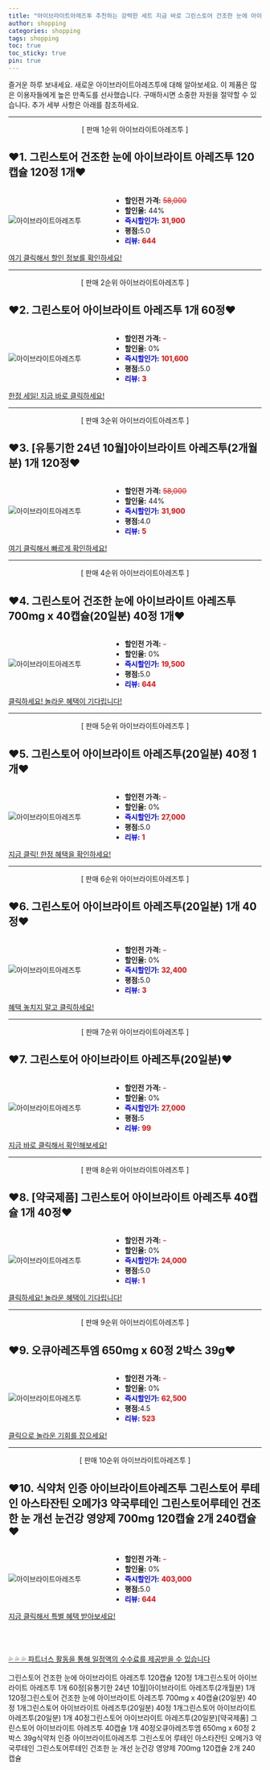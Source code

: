 ```yaml
---
title: "아이브라이트아레즈투 추천하는 강력한 세트 지금 바로 그린스토어 건조한 눈에 아이브라이트 아레즈투"
author: shopping
categories: shopping
tags: shopping
toc: true
toc_sticky: true
pin: true
---
```

즐거운 하루 보내세요. 새로운 아이브라이트아레즈투에 대해 알아보세요. 이 제품은 많은 이용자들에게 높은 만족도를 선사했습니다. 구매하시면 소중한 자원을 절약할 수 있습니다. 추가 세부 사항은 아래를 참조하세요.

---
<p class="toplist" style="margin: 0 auto; display: block; width: fit-content;">[ 판매 1순위 아이브라이트아레즈투 ]</p>

<h2><strong>❤️1. 그린스토어 건조한 눈에 아이브라이트 아레즈투 120캡슐 120정 1개❤️</strong></h2>

<div style="display: flex; align-items: center;">
    <div style="flex: 0.4;">
        <img src="https://thumbnail9.coupangcdn.com/thumbnails/remote/230x230ex/image/vendor_inventory/2acc/254442a88b18559302cb0209be77cf5914ad0964751f894787a69104abb1.png" alt="아이브라이트아레즈투" style="max-width: 100%;">
    </div>
    <div style="flex: 0.6; margin-left: 10px;">
        <ul>
            <li><strong>할인전 가격:</strong> <del style="color: red;">58,000</del></li>
            <li><strong>할인율:</strong> 44%</li>
            <li><span style='color:blue'><strong>즉시할인가:</strong></span> <span style='color:red'><strong>31,900</strong></span></li>
            <li><strong>평점:</strong>5.0</li>
            <li><span style='color:blue'><strong>리뷰:</strong></span> <span style='color:red'><strong>644</strong></span></li>
        </ul>
    </div>
</div>
<div class="center">
    <a href="https://selin100587.github.io?lptag=AF9450613&subid=githubio&pageKey=1653286877&traceid=V0-153&itemId=17224378059&vendorItemId=89779961066" class="myButton">
        여기 클릭해서 할인 정보를 확인하세요!
    </a>
</div>


---
<p class="toplist" style="margin: 0 auto; display: block; width: fit-content;">[ 판매 2순위 아이브라이트아레즈투 ]</p>

<h2><strong>❤️2. 그린스토어 아이브라이트 아레즈투 1개 60정❤️</strong></h2>

<div style="display: flex; align-items: center;">
    <div style="flex: 0.4;">
        <img src="https://thumbnail10.coupangcdn.com/thumbnails/remote/230x230ex/image/vendor_inventory/6e53/cb243c7e4b8f941683867f3c780ede6d53e66eba2fa59eb0ae897f4e5b06.png" alt="아이브라이트아레즈투" style="max-width: 100%;">
    </div>
    <div style="flex: 0.6; margin-left: 10px;">
        <ul>
            <li><strong>할인전 가격:</strong> <del style="color: red;">-</del></li>
            <li><strong>할인율:</strong> 0%</li>
            <li><span style='color:blue'><strong>즉시할인가:</strong></span> <span style='color:red'><strong>101,600</strong></span></li>
            <li><strong>평점:</strong>5.0</li>
            <li><span style='color:blue'><strong>리뷰:</strong></span> <span style='color:red'><strong>3</strong></span></li>
        </ul>
    </div>
</div>
<div class="center">
    <a href="https://selin100587.github.io?lptag=AF9450613&subid=githubio&pageKey=7505332279&traceid=V0-153&itemId=23157326962&vendorItemId=90737661346" class="myButton">
        한정 세일! 지금 바로 클릭하세요!
    </a>
</div>


---
<p class="toplist" style="margin: 0 auto; display: block; width: fit-content;">[ 판매 3순위 아이브라이트아레즈투 ]</p>

<h2><strong>❤️3. [유통기한 24년 10월]아이브라이트 아레즈투(2개월분) 1개 120정❤️</strong></h2>

<div style="display: flex; align-items: center;">
    <div style="flex: 0.4;">
        <img src="https://thumbnail9.coupangcdn.com/thumbnails/remote/230x230ex/image/vendor_inventory/2acc/254442a88b18559302cb0209be77cf5914ad0964751f894787a69104abb1.png" alt="아이브라이트아레즈투" style="max-width: 100%;">
    </div>
    <div style="flex: 0.6; margin-left: 10px;">
        <ul>
            <li><strong>할인전 가격:</strong> <del style="color: red;">58,000</del></li>
            <li><strong>할인율:</strong> 44%</li>
            <li><span style='color:blue'><strong>즉시할인가:</strong></span> <span style='color:red'><strong>31,900</strong></span></li>
            <li><strong>평점:</strong>4.0</li>
            <li><span style='color:blue'><strong>리뷰:</strong></span> <span style='color:red'><strong>5</strong></span></li>
        </ul>
    </div>
</div>
<div class="center">
    <a href="https://selin100587.github.io?lptag=AF9450613&subid=githubio&pageKey=8218097926&traceid=V0-153&itemId=23611424432&vendorItemId=89766407891" class="myButton">
        여기 클릭해서 빠르게 확인하세요!
    </a>
</div>


---
<p class="toplist" style="margin: 0 auto; display: block; width: fit-content;">[ 판매 4순위 아이브라이트아레즈투 ]</p>

<h2><strong>❤️4. 그린스토어 건조한 눈에 아이브라이트 아레즈투 700mg x 40캡슐(20일분) 40정 1개❤️</strong></h2>

<div style="display: flex; align-items: center;">
    <div style="flex: 0.4;">
        <img src="https://thumbnail8.coupangcdn.com/thumbnails/remote/230x230ex/image/vendor_inventory/19a4/643ea6620b8c025bb06884a376c8863ba58a643e09050809b880ae67d7d3.jpg" alt="아이브라이트아레즈투" style="max-width: 100%;">
    </div>
    <div style="flex: 0.6; margin-left: 10px;">
        <ul>
            <li><strong>할인전 가격:</strong> <del style="color: red;">-</del></li>
            <li><strong>할인율:</strong> 0%</li>
            <li><span style='color:blue'><strong>즉시할인가:</strong></span> <span style='color:red'><strong>19,500</strong></span></li>
            <li><strong>평점:</strong>5.0</li>
            <li><span style='color:blue'><strong>리뷰:</strong></span> <span style='color:red'><strong>644</strong></span></li>
        </ul>
    </div>
</div>
<div class="center">
    <a href="https://selin100587.github.io?lptag=AF9450613&subid=githubio&pageKey=1653286877&traceid=V0-153&itemId=22207960178&vendorItemId=89254057872" class="myButton">
        클릭하세요! 놀라운 혜택이 기다립니다!
    </a>
</div>


---
<p class="toplist" style="margin: 0 auto; display: block; width: fit-content;">[ 판매 5순위 아이브라이트아레즈투 ]</p>

<h2><strong>❤️5. 그린스토어 아이브라이트 아레즈투(20일분) 40정 1개❤️</strong></h2>

<div style="display: flex; align-items: center;">
    <div style="flex: 0.4;">
        <img src="https://thumbnail10.coupangcdn.com/thumbnails/remote/230x230ex/image/vendor_inventory/f393/f0eee7d63aab121d2d0c9712878387ab6f89aaf7d4ee7dd24723a306ebcc.png" alt="아이브라이트아레즈투" style="max-width: 100%;">
    </div>
    <div style="flex: 0.6; margin-left: 10px;">
        <ul>
            <li><strong>할인전 가격:</strong> <del style="color: red;">-</del></li>
            <li><strong>할인율:</strong> 0%</li>
            <li><span style='color:blue'><strong>즉시할인가:</strong></span> <span style='color:red'><strong>27,000</strong></span></li>
            <li><strong>평점:</strong>5.0</li>
            <li><span style='color:blue'><strong>리뷰:</strong></span> <span style='color:red'><strong>1</strong></span></li>
        </ul>
    </div>
</div>
<div class="center">
    <a href="https://selin100587.github.io?lptag=AF9450613&subid=githubio&pageKey=8203823126&traceid=V0-153&itemId=21719698307&vendorItemId=88768959296" class="myButton">
        지금 클릭! 한정 혜택을 확인하세요!
    </a>
</div>


---
<p class="toplist" style="margin: 0 auto; display: block; width: fit-content;">[ 판매 6순위 아이브라이트아레즈투 ]</p>

<h2><strong>❤️6. 그린스토어 아이브라이트 아레즈투(20일분) 1개 40정❤️</strong></h2>

<div style="display: flex; align-items: center;">
    <div style="flex: 0.4;">
        <img src="https://thumbnail8.coupangcdn.com/thumbnails/remote/230x230ex/image/vendor_inventory/806b/ef99a30fd6ba04d686653f20f4a195e9d14d18946cd89e447cfe5d22876d.jpg" alt="아이브라이트아레즈투" style="max-width: 100%;">
    </div>
    <div style="flex: 0.6; margin-left: 10px;">
        <ul>
            <li><strong>할인전 가격:</strong> <del style="color: red;">-</del></li>
            <li><strong>할인율:</strong> 0%</li>
            <li><span style='color:blue'><strong>즉시할인가:</strong></span> <span style='color:red'><strong>32,400</strong></span></li>
            <li><strong>평점:</strong>5.0</li>
            <li><span style='color:blue'><strong>리뷰:</strong></span> <span style='color:red'><strong>3</strong></span></li>
        </ul>
    </div>
</div>
<div class="center">
    <a href="https://selin100587.github.io?lptag=AF9450613&subid=githubio&pageKey=7505332279&traceid=V0-153&itemId=22618444698&vendorItemId=86958269095" class="myButton">
        혜택 놓치지 말고 클릭하세요!
    </a>
</div>


---
<p class="toplist" style="margin: 0 auto; display: block; width: fit-content;">[ 판매 7순위 아이브라이트아레즈투 ]</p>

<h2><strong>❤️7. 그린스토어 아이브라이트 아레즈투(20일분)❤️</strong></h2>

<div style="display: flex; align-items: center;">
    <div style="flex: 0.4;">
        <img src="https://thumbnail9.coupangcdn.com/thumbnails/remote/230x230ex/image/vendor_inventory/78a5/e3a1c24f111ad051e49ba53f374b6f39ba83f2cbcdbdc61f9862efee93ae.jpeg" alt="아이브라이트아레즈투" style="max-width: 100%;">
    </div>
    <div style="flex: 0.6; margin-left: 10px;">
        <ul>
            <li><strong>할인전 가격:</strong> <del style="color: red;">-</del></li>
            <li><strong>할인율:</strong> 0%</li>
            <li><span style='color:blue'><strong>즉시할인가:</strong></span> <span style='color:red'><strong>27,000</strong></span></li>
            <li><strong>평점:</strong>5</li>
            <li><span style='color:blue'><strong>리뷰:</strong></span> <span style='color:red'><strong>99</strong></span></li>
        </ul>
    </div>
</div>
<div class="center">
    <a href="https://selin100587.github.io?lptag=AF9450613&subid=githubio&pageKey=8056988552&traceid=V0-153&itemId=21898741296&vendorItemId=88946784801" class="myButton">
        지금 바로 클릭해서 확인해보세요!
    </a>
</div>


---
<p class="toplist" style="margin: 0 auto; display: block; width: fit-content;">[ 판매 8순위 아이브라이트아레즈투 ]</p>

<h2><strong>❤️8. [약국제품] 그린스토어 아이브라이트 아레즈투 40캡슐 1개 40정❤️</strong></h2>

<div style="display: flex; align-items: center;">
    <div style="flex: 0.4;">
        <img src="https://thumbnail9.coupangcdn.com/thumbnails/remote/230x230ex/image/vendor_inventory/35d3/2e91a9ce21972eb1ba3dd13710e2bd1bbe6dcf20128342f4c1e1ad04e69c.jpg" alt="아이브라이트아레즈투" style="max-width: 100%;">
    </div>
    <div style="flex: 0.6; margin-left: 10px;">
        <ul>
            <li><strong>할인전 가격:</strong> <del style="color: red;">-</del></li>
            <li><strong>할인율:</strong> 0%</li>
            <li><span style='color:blue'><strong>즉시할인가:</strong></span> <span style='color:red'><strong>24,000</strong></span></li>
            <li><strong>평점:</strong>5.0</li>
            <li><span style='color:blue'><strong>리뷰:</strong></span> <span style='color:red'><strong>1</strong></span></li>
        </ul>
    </div>
</div>
<div class="center">
    <a href="https://selin100587.github.io?lptag=AF9450613&subid=githubio&pageKey=8228925926&traceid=V0-153&itemId=23676606744&vendorItemId=90097500001" class="myButton">
        클릭하세요! 놀라운 혜택이 기다립니다!
    </a>
</div>


---
<p class="toplist" style="margin: 0 auto; display: block; width: fit-content;">[ 판매 9순위 아이브라이트아레즈투 ]</p>

<h2><strong>❤️9. 오큐아레즈투엠 650mg x 60정 2박스 39g❤️</strong></h2>

<div style="display: flex; align-items: center;">
    <div style="flex: 0.4;">
        <img src="https://thumbnail9.coupangcdn.com/thumbnails/remote/230x230ex/image/vendor_inventory/a007/a3e1e99caa9cf4aec052a5f6c6e664e334f228fca988c6f1285c73ca3a5e.jpg" alt="아이브라이트아레즈투" style="max-width: 100%;">
    </div>
    <div style="flex: 0.6; margin-left: 10px;">
        <ul>
            <li><strong>할인전 가격:</strong> <del style="color: red;">-</del></li>
            <li><strong>할인율:</strong> 0%</li>
            <li><span style='color:blue'><strong>즉시할인가:</strong></span> <span style='color:red'><strong>62,500</strong></span></li>
            <li><strong>평점:</strong>4.5</li>
            <li><span style='color:blue'><strong>리뷰:</strong></span> <span style='color:red'><strong>523</strong></span></li>
        </ul>
    </div>
</div>
<div class="center">
    <a href="https://selin100587.github.io?lptag=AF9450613&subid=githubio&pageKey=5524248038&traceid=V0-153&itemId=19763126100&vendorItemId=87003480400" class="myButton">
        클릭으로 놀라운 기회를 잡으세요!
    </a>
</div>


---
<p class="toplist" style="margin: 0 auto; display: block; width: fit-content;">[ 판매 10순위 아이브라이트아레즈투 ]</p>

<h2><strong>❤️10. 식약처 인증 아이브라이트아레즈투 그린스토어 루테인 아스타잔틴 오메가3 약국루테인 그린스토어루테인 건조한 눈 개선 눈건강 영양제 700mg 120캡슐 2개 240캡슐❤️</strong></h2>

<div style="display: flex; align-items: center;">
    <div style="flex: 0.4;">
        <img src="https://thumbnail6.coupangcdn.com/thumbnails/remote/230x230ex/image/vendor_inventory/cda6/6f9a9c6fa4cdf6caa9d8106ea9aaf24a1cb4d80df3b63d24bab7d935708f.png" alt="아이브라이트아레즈투" style="max-width: 100%;">
    </div>
    <div style="flex: 0.6; margin-left: 10px;">
        <ul>
            <li><strong>할인전 가격:</strong> <del style="color: red;">-</del></li>
            <li><strong>할인율:</strong> 0%</li>
            <li><span style='color:blue'><strong>즉시할인가:</strong></span> <span style='color:red'><strong>403,000</strong></span></li>
            <li><strong>평점:</strong>5.0</li>
            <li><span style='color:blue'><strong>리뷰:</strong></span> <span style='color:red'><strong>644</strong></span></li>
        </ul>
    </div>
</div>
<div class="center">
    <a href="https://selin100587.github.io?lptag=AF9450613&subid=githubio&pageKey=1653286877&traceid=V0-153&itemId=11615735650&vendorItemId=78890406439" class="myButton">
        지금 클릭해서 특별 혜택 받아보세요!
    </a>
</div>

<br><br><br>[💦 💦 💦 파트너스 활동을 통해 일정액의 수수료를 제공받을 수 있습니다](https://link.coupang.com/a/bcpT2c)<br><br>그린스토어 건조한 눈에 아이브라이트 아레즈투 120캡슐 120정 1개그린스토어 아이브라이트 아레즈투 1개 60정[유통기한 24년 10월]아이브라이트 아레즈투(2개월분) 1개 120정그린스토어 건조한 눈에 아이브라이트 아레즈투 700mg x 40캡슐(20일분) 40정 1개그린스토어 아이브라이트 아레즈투(20일분) 40정 1개그린스토어 아이브라이트 아레즈투(20일분) 1개 40정그린스토어 아이브라이트 아레즈투(20일분)[약국제품] 그린스토어 아이브라이트 아레즈투 40캡슐 1개 40정오큐아레즈투엠 650mg x 60정 2박스 39g식약처 인증 아이브라이트아레즈투 그린스토어 루테인 아스타잔틴 오메가3 약국루테인 그린스토어루테인 건조한 눈 개선 눈건강 영양제 700mg 120캡슐 2개 240캡슐